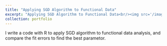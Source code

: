 ```yaml
---
title: "Applying SGD Algorithm to Functional Data"
excerpt: "Applying SGD Algorithm to Functional Data<br/><img src='/images/IMG_5994.PNG'>"
collection: portfolio
---
```


I write a code with R to apply SGD algorithm to functional data analysis, and compare the fit errors to find the best parametor.
